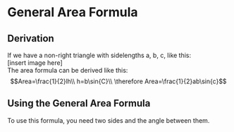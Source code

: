 # General Area Formula
## Derivation
If we have a non-right triangle with sidelengths a, b, c, like this:
<br>[insert image here]
<br>The area formula can be derived like this:<br>
$$Area=\frac{1}{2}lh\\
h=b\sin{C}\\
\therefore Area=\frac{1}{2}ab\sin{c}$$
## Using the General Area Formula
To use this formula, you need two sides and the angle between them.